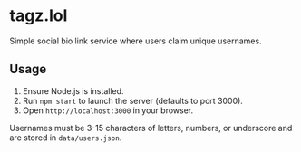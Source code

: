 # tagz.lol

Simple social bio link service where users claim unique usernames.

## Usage

1. Ensure Node.js is installed.
2. Run `npm start` to launch the server (defaults to port 3000).
3. Open `http://localhost:3000` in your browser.

Usernames must be 3-15 characters of letters, numbers, or underscore and are stored in `data/users.json`.
